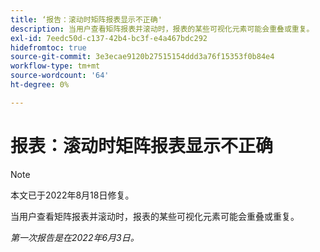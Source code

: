 ```yaml
---
title: ‘报告：滚动时矩阵报表显示不正确'
description: 当用户查看矩阵报表并滚动时，报表的某些可视化元素可能会重叠或重复。
exl-id: 7eedc50d-c137-42b4-bc3f-e4a467bdc292
hidefromtoc: true
source-git-commit: 3e3ecae9120b27515154ddd3a76f15353f0b84e4
workflow-type: tm+mt
source-wordcount: '64'
ht-degree: 0%

---
```


# 报表：滚动时矩阵报表显示不正确

>[!NOTE]
>
>本文已于2022年8月18日修复。

当用户查看矩阵报表并滚动时，报表的某些可视化元素可能会重叠或重复。

_第一次报告是在2022年6月3日。_

